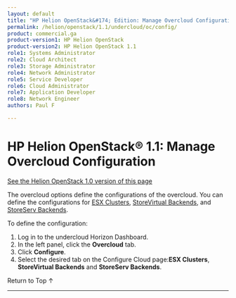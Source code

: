 ```yaml
---
layout: default
title: "HP Helion OpenStack&#174; Edition: Manage Overcloud Configuration"
permalink: /helion/openstack/1.1/undercloud/oc/config/
product: commercial.ga
product-version1: HP Helion OpenStack
product-version2: HP Helion OpenStack 1.1
role1: Systems Administrator 
role2: Cloud Architect 
role3: Storage Administrator 
role4: Network Administrator 
role5: Service Developer 
role6: Cloud Administrator 
role7: Application Developer 
role8: Network Engineer 
authors: Paul F

---
```

<!--PUBLISHED-->


<script>

function PageRefresh {
onLoad="window.refresh"
}

PageRefresh();

</script>

<!---

<p style="font-size: small;"> <a href="/helion/openstack/1.1/install-beta/kvm/">&#9664; PREV</a> | <a href="/helion/openstack/1.1/install-beta-overview/">&#9650; UP</a> | <a href="/helion/openstack/1.1/install-beta/esx/">NEXT &#9654;</a> </p> -->


# HP Helion OpenStack&#174; 1.1: Manage Overcloud Configuration
[See the Helion OpenStack 1.0 version of this page](/helion/openstack/undercloud/oc/config/)

The overcloud options define the configurations of the overcloud. You can define the configurations for [ESX Clusters](/helion/openstack/1.1/undercloud/oc/config/esx/), [StoreVirtual Backends](/helion/openstack/1.1/undercloud/oc/config/storevirtual/), and [StoreServ Backends](/helion/openstack/1.1/undercloud/oc/config/storeserv/).

To define the configuration:

1. Log in to the undercloud Horizon Dashboard.
2. In the left panel, click the **Overcloud** tab.
3. Click **Configure**.
4. Select the desired tab on the Configure Cloud page:**ESX Clusters**, **StoreVirtual Backends** and **StoreServ Backends**.


<a href="#top" style="padding:14px 0px 14px 0px; text-decoration: none;"> Return to Top &#8593; </a>

----
